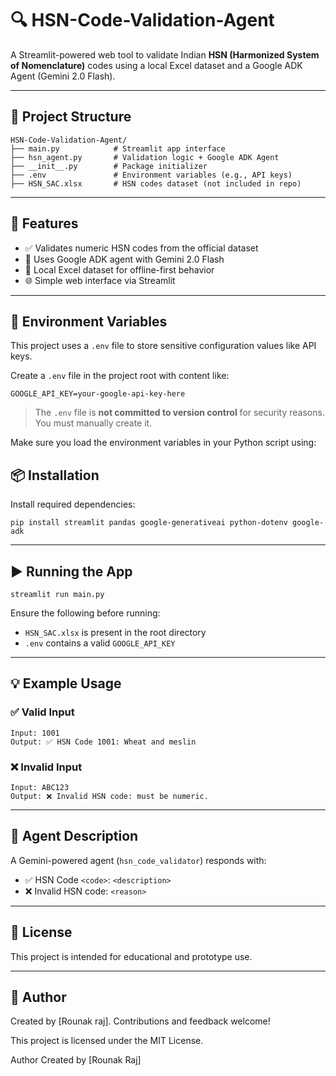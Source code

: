 # 🔍 HSN-Code-Validation-Agent

A Streamlit-powered web tool to validate Indian **HSN (Harmonized System of Nomenclature)** codes using a local Excel dataset and a Google ADK Agent (Gemini 2.0 Flash).

---

## 📁 Project Structure

```
HSN-Code-Validation-Agent/
├── main.py            # Streamlit app interface
├── hsn_agent.py       # Validation logic + Google ADK Agent
├── __init__.py        # Package initializer
├── .env               # Environment variables (e.g., API keys)
├── HSN_SAC.xlsx       # HSN codes dataset (not included in repo)
```

---

## 🚀 Features

* ✅ Validates numeric HSN codes from the official dataset
* 🧠 Uses Google ADK agent with Gemini 2.0 Flash
* 💾 Local Excel dataset for offline-first behavior
* 🌐 Simple web interface via Streamlit

---

## 🔐 Environment Variables

This project uses a `.env` file to store sensitive configuration values like API keys.

Create a `.env` file in the project root with content like:

```
GOOGLE_API_KEY=your-google-api-key-here
```

> The `.env` file is **not committed to version control** for security reasons. You must manually create it.

Make sure you load the environment variables in your Python script using:
## 📦 Installation

Install required dependencies:

```
pip install streamlit pandas google-generativeai python-dotenv google-adk
```

---

## ▶️ Running the App

```
streamlit run main.py
```

Ensure the following before running:

* `HSN_SAC.xlsx` is present in the root directory
* `.env` contains a valid `GOOGLE_API_KEY`

---

## 💡 Example Usage

### ✅ Valid Input

```
Input: 1001
Output: ✅ HSN Code 1001: Wheat and meslin
```

### ❌ Invalid Input

```
Input: ABC123
Output: ❌ Invalid HSN code: must be numeric.
```

---

## 🤖 Agent Description

A Gemini-powered agent (`hsn_code_validator`) responds with:

* ✅ HSN Code `<code>`: `<description>`
* ❌ Invalid HSN code: `<reason>`

---

## 📝 License

This project is intended for educational and prototype use.

---

## 👤 Author

Created by \[Rounak raj]. Contributions and feedback welcome!

This project is licensed under the MIT License.

Author
Created by [Rounak Raj]
